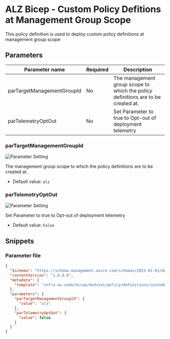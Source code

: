 # ALZ Bicep - Custom Policy Defitions at Management Group Scope

This policy definition is used to deploy custom policy definitions at management group scope

## Parameters

| Parameter name             | Required | Description                                                                      |
| -------------------------- | -------- | -------------------------------------------------------------------------------- |
| parTargetManagementGroupId | No       | The management group scope to which the policy definitions are to be created at. |
| parTelemetryOptOut         | No       | Set Parameter to true to Opt-out of deployment telemetry                         |

### parTargetManagementGroupId

![Parameter Setting](https://img.shields.io/badge/parameter-optional-green?style=flat-square)

The management group scope to which the policy definitions are to be created at.

- Default value: `alz`

### parTelemetryOptOut

![Parameter Setting](https://img.shields.io/badge/parameter-optional-green?style=flat-square)

Set Parameter to true to Opt-out of deployment telemetry

- Default value: `False`

## Snippets

### Parameter file

```json
{
  "$schema": "https://schema.management.azure.com/schemas/2015-01-01/deploymentParameters.json#",
  "contentVersion": "1.0.0.0",
  "metadata": {
    "template": "infra-as-code/bicep/modules/policy/definitions/customPolicyDefinitions.json"
  },
  "parameters": {
    "parTargetManagementGroupId": {
      "value": "alz"
    },
    "parTelemetryOptOut": {
      "value": false
    }
  }
}
```
